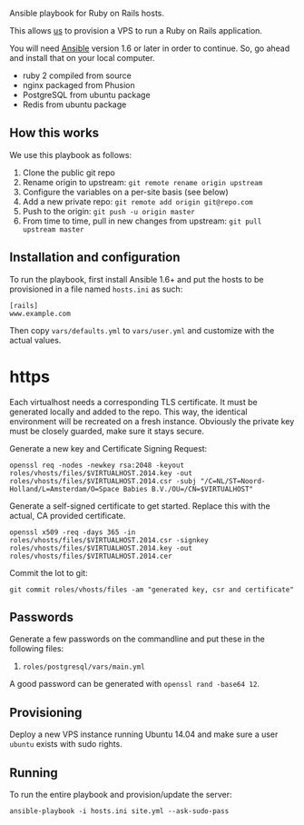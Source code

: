 Ansible playbook for Ruby on Rails hosts.

This allows [us](http://www.spacebabies.nl) to provision a VPS to run a Ruby on Rails application.

You will need [Ansible](http://docs.ansible.com/intro_installation.html) version 1.6 or later in order to continue. So, go ahead and install that on your local computer.

* ruby 2 compiled from source
* nginx packaged from Phusion
* PostgreSQL from ubuntu package
* Redis from ubuntu package

## How this works

We use this playbook as follows:

1. Clone the public git repo
2. Rename origin to upstream: `git remote rename origin upstream`
3. Configure the variables on a per-site basis (see below)
4. Add a new private repo: `git remote add origin git@repo.com`
5. Push to the origin: `git push -u origin master`
6. From time to time, pull in new changes from upstream: `git pull upstream master`

## Installation and configuration

To run the playbook, first install Ansible 1.6+ and put the hosts to be provisioned in a file named `hosts.ini` as such:

```
[rails]
www.example.com
```

Then copy `vars/defaults.yml` to `vars/user.yml` and customize with the actual values.

# https

Each virtualhost needs a corresponding TLS certificate. It must be generated locally and added to the repo. This way, the identical environment will be recreated on a fresh instance. Obviously the private key must be closely guarded, make sure it stays secure.

Generate a new key and Certificate Signing Request:

```
openssl req -nodes -newkey rsa:2048 -keyout roles/vhosts/files/$VIRTUALHOST.2014.key -out roles/vhosts/files/$VIRTUALHOST.2014.csr -subj "/C=NL/ST=Noord-Holland/L=Amsterdam/O=Space Babies B.V./OU=/CN=$VIRTUALHOST"
```

Generate a self-signed certificate to get started. Replace this with the actual, CA provided certificate.

```
openssl x509 -req -days 365 -in roles/vhosts/files/$VIRTUALHOST.2014.csr -signkey roles/vhosts/files/$VIRTUALHOST.2014.key -out roles/vhosts/files/$VIRTUALHOST.2014.cer
```

Commit the lot to git:

```
git commit roles/vhosts/files -am "generated key, csr and certificate"
```

## Passwords

Generate a few passwords on the commandline and put these in the following files:

1. `roles/postgresql/vars/main.yml`

A good password can be generated with `openssl rand -base64 12`.

## Provisioning

Deploy a new VPS instance running Ubuntu 14.04 and make sure a user `ubuntu` exists with sudo rights.

## Running

To run the entire playbook and provision/update the server:

```
ansible-playbook -i hosts.ini site.yml --ask-sudo-pass
```
